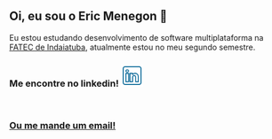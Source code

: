 ## Oi, eu sou o Eric Menegon 👋

Eu estou estudando desenvolvimento de software multiplataforma na [FATEC de Indaiatuba](http://www.fatecid.com.br/site/), atualmente estou no meu segundo semestre.

### Me encontre no linkedin! [<img src="./assets/linkedin_logo.svg" width="40">](https://www.linkedin.com/in/eric-vinicius-da-silva-menegon)

<br>

### [Ou me mande um email!](mailto:ericvinicius.menegon@gmail.com)


<!--
**ericmeneg/ericmeneg** is a ✨ _special_ ✨ repository because its `README.md` (this file) appears on your GitHub profile.

Here are some ideas to get you started:

- 🔭 I’m currently working on ...
- 🌱 I’m currently learning ...
- 👯 I’m looking to collaborate on ...
- 🤔 I’m looking for help with ...
- 💬 Ask me about ...
- 📫 How to reach me: ...
- 😄 Pronouns: ...
- ⚡ Fun fact: ...
-->
